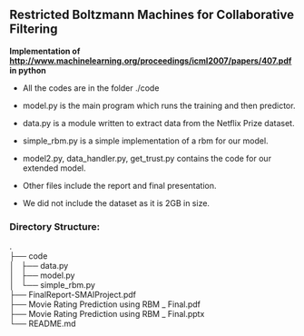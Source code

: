 ## Restricted Boltzmann Machines for Collaborative Filtering


**Implementation of http://www.machinelearning.org/proceedings/icml2007/papers/407.pdf in python**

- All the codes are in the folder ./code  
- model.py is the main program which runs the training and then predictor.  
- data.py is a module written to extract data from the Netflix Prize dataset.  
- simple_rbm.py is a simple implementation of a rbm for our model.  

- model2.py, data_handler.py, get_trust.py contains the code for our extended model.

- Other files include the report and final presentation.  

- We did not include the dataset as it is 2GB in size.  

### Directory Structure:  
.  
├── code  
│   ├── data.py  
│   ├── model.py  
│   └── simple_rbm.py  
├── FinalReport-SMAIProject.pdf  
├── Movie Rating Prediction using RBM _ Final.pdf  
├── Movie Rating Prediction using RBM _ Final.pptx  
└── README.md  

